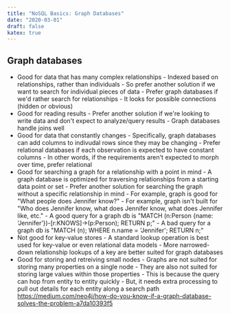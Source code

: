```yaml
---
title: "NoSQL Basics: Graph Databases"
date: "2020-03-01"
draft: false
katex: true
---
```


## Graph databases
- Good for data that has many complex relationships
        - Indexed based on relationships, rather than individuals
        - So prefer another solution if we want to search for individual pieces of data
        - Prefer graph databases if we'd rather search for relationships
        - It looks for possible connections (hidden or obvious)
- Good for reading results
        - Prefer another solution if we're looking to write data and don't expect to analyze/query results
        - Graph databases handle joins well
- Good for data that constantly changes
        - Specifically, graph databases can add columns to indivudal rows since they may be changing
        - Prefer relational databases if each observation is expected to have constant columns
        - In other words, if the requirements aren't expected to morph over time, prefer relational
- Good for searching a graph for a relationship with a point in mind
        - A graph database is optimized for traversing relationships from a starting data point or set
        - Prefer another solution for searching the graph without a specific relationship in mind
        - For example, graph is good for "What people does Jennifer know?"
        - For example, graph isn't built for "Who does Jennifer know, what does Jennifer know, what does Jennifer like, etc."
        - A good query for a graph db is "MATCH (n:Person {name: ‘Jennifer’})-[r:KNOWS]->(p:Person); RETURN p;"
        - A bad query for a graph db is "MATCH (n); WHERE n.name = 'Jennifer'; RETURN n;"
- Not good for key-value stores
        - A standard lookup operation is best used for key-value or even relational data models
        - More narrowed-down relationship lookups of a key are better suited for graph databases
- Good for storing and retreiving small nodes
        - Graphs are not suited for storing many properties on a single node
        - They are also not suited for storing large values within those properties
        - This is because the query can hop from entity to entity quickly
        - But, it needs extra processing to pull out details for each entity along a search path
https://medium.com/neo4j/how-do-you-know-if-a-graph-database-solves-the-problem-a7da10393f5
